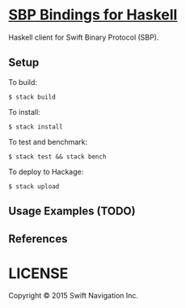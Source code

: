 # [SBP Bindings for Haskell][1]

Haskell client for Swift Binary Protocol (SBP).

## Setup

To build:

    $ stack build

To install:

    $ stack install

To test and benchmark:

    $ stack test && stack bench

To deploy to Hackage:

    $ stack upload

## Usage Examples (TODO)

## References

# LICENSE

Copyright © 2015 Swift Navigation Inc.

[1]: https://github.com/swift-nav/libsbp/tree/master/haskell

